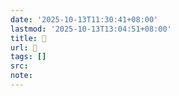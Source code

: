 ```yaml
---
date: '2025-10-13T11:30:41+08:00'
lastmod: '2025-10-13T13:04:51+08:00'
title: 󰦲
url: 󰦲
tags: []
src:
note:
---
```

